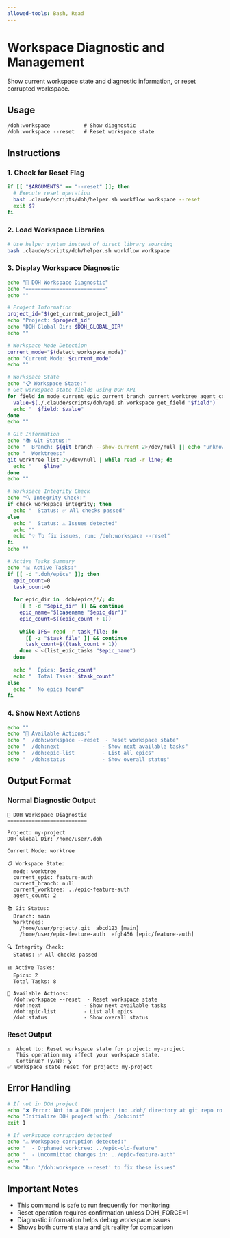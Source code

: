 ```yaml
---
allowed-tools: Bash, Read
---
```


# Workspace Diagnostic and Management

Show current workspace state and diagnostic information, or reset corrupted workspace.

## Usage
```
/doh:workspace           # Show diagnostic
/doh:workspace --reset   # Reset workspace state
```

## Instructions

### 1. Check for Reset Flag

```bash
if [[ "$ARGUMENTS" == "--reset" ]]; then
  # Execute reset operation
  bash .claude/scripts/doh/helper.sh workflow workspace --reset
  exit $?
fi
```

### 2. Load Workspace Libraries

```bash
# Use helper system instead of direct library sourcing
bash .claude/scripts/doh/helper.sh workflow workspace
```

### 3. Display Workspace Diagnostic

```bash
echo "🔧 DOH Workspace Diagnostic"
echo "=========================="
echo ""

# Project Information
project_id="$(get_current_project_id)"
echo "Project: $project_id"
echo "DOH Global Dir: $DOH_GLOBAL_DIR"
echo ""

# Workspace Mode Detection
current_mode="$(detect_workspace_mode)"
echo "Current Mode: $current_mode"
echo ""

# Workspace State
echo "📋 Workspace State:"
# Get workspace state fields using DOH API
for field in mode current_epic current_branch current_worktree agent_count; do
  value=$(./.claude/scripts/doh/api.sh workspace get_field "$field")
  echo "  $field: $value"
done
echo ""

# Git Information
echo "📚 Git Status:"
echo "  Branch: $(git branch --show-current 2>/dev/null || echo "unknown")"
echo "  Worktrees:"
git worktree list 2>/dev/null | while read -r line; do
  echo "    $line"
done
echo ""

# Workspace Integrity Check
echo "🔍 Integrity Check:"
if check_workspace_integrity; then
  echo "  Status: ✅ All checks passed"
else
  echo "  Status: ⚠️ Issues detected"
  echo ""
  echo "💡 To fix issues, run: /doh:workspace --reset"
fi
echo ""

# Active Tasks Summary
echo "📊 Active Tasks:"
if [[ -d ".doh/epics" ]]; then
  epic_count=0
  task_count=0
  
  for epic_dir in .doh/epics/*/; do
    [[ ! -d "$epic_dir" ]] && continue
    epic_name="$(basename "$epic_dir")"
    epic_count=$((epic_count + 1))
    
    while IFS= read -r task_file; do
      [[ -z "$task_file" ]] && continue
      task_count=$((task_count + 1))
    done < <(list_epic_tasks "$epic_name")
  done
  
  echo "  Epics: $epic_count"
  echo "  Total Tasks: $task_count"
else
  echo "  No epics found"
fi
```

### 4. Show Next Actions

```bash
echo ""
echo "🚀 Available Actions:"
echo "  /doh:workspace --reset  - Reset workspace state"
echo "  /doh:next              - Show next available tasks"
echo "  /doh:epic-list         - List all epics"
echo "  /doh:status            - Show overall status"
```

## Output Format

### Normal Diagnostic Output
```
🔧 DOH Workspace Diagnostic
==========================

Project: my-project
DOH Global Dir: /home/user/.doh

Current Mode: worktree

📋 Workspace State:
  mode: worktree
  current_epic: feature-auth
  current_branch: null
  current_worktree: ../epic-feature-auth
  agent_count: 2

📚 Git Status:
  Branch: main
  Worktrees:
    /home/user/project/.git  abcd123 [main]
    /home/user/epic-feature-auth  efgh456 [epic/feature-auth]

🔍 Integrity Check:
  Status: ✅ All checks passed

📊 Active Tasks:
  Epics: 2
  Total Tasks: 8

🚀 Available Actions:
  /doh:workspace --reset  - Reset workspace state
  /doh:next              - Show next available tasks
  /doh:epic-list         - List all epics
  /doh:status            - Show overall status
```

### Reset Output
```
⚠️  About to: Reset workspace state for project: my-project
   This operation may affect your workspace state.
   Continue? (y/N): y
✅ Workspace state reset for project: my-project
```

## Error Handling

```bash
# If not in DOH project
echo "❌ Error: Not in a DOH project (no .doh/ directory at git repo root)"
echo "Initialize DOH project with: /doh:init"
exit 1

# If workspace corruption detected
echo "⚠️ Workspace corruption detected:"
echo "  - Orphaned worktree: ../epic-old-feature"
echo "  - Uncommitted changes in: ../epic-feature-auth"
echo ""
echo "Run '/doh:workspace --reset' to fix these issues"
```

## Important Notes

- This command is safe to run frequently for monitoring
- Reset operation requires confirmation unless DOH_FORCE=1
- Diagnostic information helps debug workspace issues
- Shows both current state and git reality for comparison